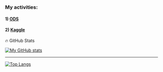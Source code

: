 

<!--
**Murolando/Murolando** is a ✨ _special_ ✨ repository because its `README.md` (this file) appears on your GitHub profile.

Here are some ideas to get you started:

- 🔭 I’m currently working on ...
- 🌱 I’m currently learning ...
- 👯 I’m looking to collaborate on ...
- 🤔 I’m looking for help with ...
- 💬 Ask me about ...
- 📫 How to reach me: ...
- 😄 Pronouns: ...
- ⚡ Fun fact: ...
-->

### My activities:
#### 1) [ODS](https://ods.ai/users/4958a7d191f9)
#### 2) [Kaggle](https://www.kaggle.com/murolando)


🔥 GitHub Stats


[![My GitHub stats](https://github-readme-stats.vercel.app/api?username=murolando&show_icons=true&theme=radical&hide=contribs)](https://github.com/murolando/github-readme-stats)

--- 

[![Top Langs](https://github-readme-stats.vercel.app/api/top-langs/?username=murolando&layout=compact&theme=radical&hide=contribs)](https://github.com/murolando/github-readme-stats)
